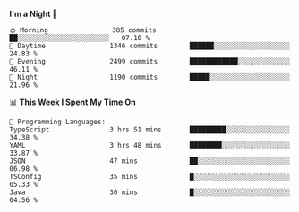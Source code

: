 <!--START_SECTION:waka-->
**I'm a Night 🦉** 

```text
🌞 Morning                385 commits         ██░░░░░░░░░░░░░░░░░░░░░░░   07.10 % 
🌆 Daytime                1346 commits        ██████░░░░░░░░░░░░░░░░░░░   24.83 % 
🌃 Evening                2499 commits        ████████████░░░░░░░░░░░░░   46.11 % 
🌙 Night                  1190 commits        █████░░░░░░░░░░░░░░░░░░░░   21.96 % 
```


📊 **This Week I Spent My Time On** 

```text
💬 Programming Languages: 
TypeScript               3 hrs 51 mins       █████████░░░░░░░░░░░░░░░░   34.38 % 
YAML                     3 hrs 48 mins       ████████░░░░░░░░░░░░░░░░░   33.87 % 
JSON                     47 mins             ██░░░░░░░░░░░░░░░░░░░░░░░   06.98 % 
TSConfig                 35 mins             █░░░░░░░░░░░░░░░░░░░░░░░░   05.33 % 
Java                     30 mins             █░░░░░░░░░░░░░░░░░░░░░░░░   04.56 % 
```


<!--END_SECTION:waka-->
